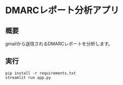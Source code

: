 # DMARCレポート分析アプリ

## 概要
gmailから送信されるDMARCレポートを分析します。

## 実行
```
pip install -r requirements.txt
streamlit run app.py
```